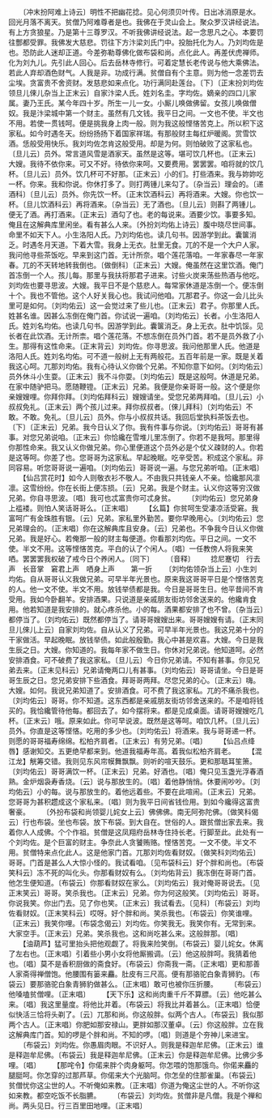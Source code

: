 <!-- { "loadSidebar": true } -->
　　〔冲末扮阿难上诗云〕明性不把幽花捻。见心何须贝叶传。日出冰消原是水。回光月落不离天。贫僧乃阿难尊者是也。我佛在于灵山会上。聚众罗汉讲经说法。有上方贪狼星。乃是第十三尊罗汉。不听我佛讲经说法。起一念思凡之心。本要罚往酆都受罪。我佛发大慈悲。罚往下方汴梁刘氏门中。投胎托化为人。乃刘均佐是也。恐防此人迷却正道。今差弥勒尊佛化做布袋和尚。点化此人。再差伏虎禅师。化为刘九儿。先引此人回心。后去岳林寺修行。可着定慧长老传说与他大乘佛法。若此人弃却酒色财气。人我是非。功成行满。贫僧自有个主意。则为他一念差罚去尘埃。贪富贵不舍资财。发慈悲如来点化。功行满同赴莲台。〔下〕〔正末扮刘均佐领旦儿倈儿杂当上正末云〕自家汴梁人氏。姓刘名圭。字均佐。嫡亲的四口儿家属。妻乃王氏。某今年四十岁。所生一儿一女。小厮儿唤做佛留。女孩儿唤做僧奴。我是汴梁城中第一个财主。虽然有几文钱。我平日之间。一文也不使。半文也不用。若使一贯钱呵。便是挑我身上肉一般。则为我这般悭悋苦克上。所以积下这家私。如今时遇冬天。纷纷扬扬下着国家祥瑞。有那般财主每红炉暖阁。赏雪饮酒。恁般受用快乐。我刘均佐怎肯这般受用。却是为何。则怕破败了这家私也。〔旦儿云〕员外。常言道风雪是酒家天。虽然是这等。堪可饮几杯也。〔正末云〕大嫂。我待不依你来。可又不好。待依你来呵。又要费用。罢罢罢。咱将就的饮几杯。〔旦儿云〕员外。饮几杯可不好那。〔正末云〕小的们。打些酒来。我与妳妳吃一杯。你来。我和你说。你休打多了。则打两锺儿来勾了。〔杂当云〕理会的。〔递酒科〕〔旦儿云〕员外。你先饮一杯。〔正末饮酒科云〕再将酒来。大嫂。你也饮一杯。〔旦儿饮酒科云〕再将酒来。〔杂当云〕无了酒也。〔旦儿云〕则斟了两锺儿。便无了酒。再打酒来。〔正末云〕酒勾了也。老的每说来。酒要少饮。事要多知。俺且在这解典库里闲坐。看有甚么人来。〔外扮刘均佑上诗云〕腹中晓尽世间事。命里不如天下人。小生洛阳人氏。乃刘均佑也。读几句书。因游学到此。囊箧消乏。时遇冬月天道。下着大雪。我身上无衣。肚里无食。兀的不是一个大户人家。我问他寻些茶饭吃。早来到这门首。无计所奈。唱个莲花落咱。一年家春尽一年家春。兀的不天转地转我倒也。〔做倒科〕〔正末云〕大嫂。俺虽然在这里饮酒。俺门首冻倒一个人。孩儿每。那里与我扶将那君子进来。讨些火炭来荡些热酒与他吃。刘均佐也要寻思波。大嫂。我平日不是个慈悲人。每常家休道是冻倒一个。便冻倒十个。我也不管他。这个人好关我心也。我试问他咱。兀那君子。你这一会儿比头里可是如何。〔刘均佑云〕这一会觉过来了些儿也。〔正末云〕君子。你那里人氏。姓甚名谁。因甚么冻倒在俺门首。你试说一遍咱。〔刘均佑云〕长者。小生洛阳人氏。姓刘名均佑。也读几句书。因游学到此。囊箧消乏。身上无衣。肚中饥馁。见长者在此饮酒。无计所柰。唱个莲花落。不想冻倒在员外门首。若不是员外救了小生。那得有这性命来。〔正末背云〕刘均佐。你寻思波。我问他那里人氏。他道是洛阳人氏。姓刘名均佑。可不道一般树上无有两般花。五百年前是一家。既是关着我这心呵。兀那刘均佑。我有心待认义你做个兄弟。不知你意下如何。〔刘均佑云〕员外休斗小生耍。〔正末云〕我不斗你耍。〔刘均佑云〕既是这般呵。休道是兄弟。在家中随驴把马。愿随鞭镫。〔正末云〕兄弟。我便是你亲哥哥一般。这个便是你亲嫂嫂哩。你拜你拜。〔刘均佑拜科云〕嫂嫂请坐。受您兄弟两拜咱。〔旦儿云〕小叔叔免礼。〔正末云〕两个孩儿过来。拜你叔叔者。〔倈儿拜科〕〔刘均佑云〕不敢。不敢。免礼。〔旦儿云〕员外。你与小叔叔共话。我回后堂执料茶饭去也。〔下〕〔正末云〕兄弟。我今日认义了你。我有件事与你说。〔刘均佑云〕哥哥有甚事。对您兄弟说咱。〔正末云〕你恰纔在雪堆儿里冻倒了。你若不是我呵。那里得你那性命来。我又认义你做兄弟。你心里便道这个员外必是个仗义疎财的人。你若是这等呵。你差了也。您哥哥为这家私。早起晚眠。吃辛受苦。积成这个家私。非同容易。听您哥哥说一遍咱。〔刘均佑云〕哥哥说一遍。与您兄弟听咱。〔正末唱〕
　　【仙吕赏花时】如今人则敬衣衫不敬人。不由我只共钱亲人不亲。恰纔那风凛凛。这雪纷纷。你在长街上便冻损。〔云〕兄弟。我是个财主。认义你这等穷汉做兄弟。你自寻思波。〔唱〕我可也忒富贵你可忒身贫。
　　〔刘均佑云〕您兄弟身上褴褛。则怕人笑话哥哥么。〔正末唱〕
　　【幺篇】你贫呵生受凄凉活受窘。我富呵广有金珠胜有银。〔云〕兄弟。家私里外勤苦。要你早晚用心。〔刘均佑云〕您兄弟理会的。〔正末唱〕你在这解典库且安身。〔云〕兄弟也。不争我今日认义你做兄弟。我是好心。若俺那一般的财主每便道。你看那刘均佐。平日之间。一文不使。半文不用。这等悭悋苦克。平白的认了个闲人。〔唱〕一任教傍人将我来笑哂。罢罢罢我权破了戒今日个养闲人。〔同下〕
　　〔音释〕
　　捻尼蹇切　行去声　长音掌　窘君上声　哂身上声
　　第一折
　　〔刘均佑领杂当上云〕小生刘均佑。自从哥哥认义我做兄弟。可早半年光景也。原来我这哥哥平日是个悭悋苦克的人。他一文不使。半文不用。放钱举债都是我。今日是哥哥生日。他平昔间不肯受用。我如今卧翻羊。安排酒果。只说道是亲戚朋友街坊邻舍送来的。他纔肯食用。他若知道是我安排的。就心疼杀他。小的每。酒果都安排了也不曾。〔杂当云〕都停当了。〔刘均佑云〕既然都停当了。请哥哥嫂嫂出来。哥哥嫂嫂有请。〔正末同旦儿倈儿上云〕自家刘均佐。自从认义了兄弟。可早半年光景也。我这兄弟十分的干家做活。早起晚眠。放钱举债。如此般殷勤。我心中甚是欢喜。大嫂。今日是我生辰之日。大嫂。你知道的。我每年家不做生日。你休对兄弟说。他知道呵。必然安排酒食。可不破费了我这家私。〔旦儿云〕今日你兄弟请。不知有甚事。你见兄弟去来。〔正末见科云〕兄弟请俺两口儿有甚事。〔刘均佑云〕哥哥请坐。今日是哥哥生辰之日。您兄弟安排下些酒食。拜哥哥两拜。尽您兄弟的心。〔正末云〕嗨。大嫂。如何。我说兄弟知道了。安排酒食。可不费了我这家私。兀的不痛杀我也。〔刘均佑云〕哥哥。你不知道。这东西都是亲戚朋友街坊邻舍送来的。不是咱将钱买的。我恰纔管待他每。都回去了。如今摆将来。都是见成桌面。请哥哥嫂嫂吃几杯。〔正末云〕哦。原来如此。你可早说波。既然是这等呵。咱饮几杯。〔旦儿云〕员外。你直是这等悭悋。吃用的多少也。〔刘均佑云〕将酒来。我与哥哥递一杯。则愿的哥哥福寿绵绵。松柏齐肩者。〔正末云〕有劳兄弟。〔唱〕
　　【仙吕点绛唇】感谢知交。五更绝早都来到。他道我福寿年高。着我似松柏齐肩老。
　　【混江龙】觥筹交错。我则见东风帘幙舞飘飘。则听的喧天鼓乐。更和那聒耳笙箫。〔刘均佑云〕哥哥满饮一杯。〔正末云〕兄弟。好酒也。〔唱〕俺只见玉盏光浮春酒熟。金炉烟袅寿香烧。〔云〕说与那放生的。〔唱〕着他静悄悄。休要闹吵吵。〔刘均佑云〕小的每。说与那放生的。着他远着些。不要在此喧闹。〔正末云〕兄弟。您哥哥为甚积趱成这个家私来。〔唱〕则为我平日间省钱俭用。到如今纔得这富贵奢豪。
　　〔外扮布袋和尚领婴儿姹女上云〕佛佛佛。南无阿弥陀佛。〔做笑科偈云〕行也布袋。坐也布袋。放下布袋。到大自在。世俗的人。跟贫僧出家去来。我着你人人成佛。个个作祖。贫僧是这凤翔府岳林寺住持长老。行脚至此。此处有一个刘均佐。是个巨富的财主。争奈此人贪饕贿赂。悭悋苦克。一文不使。半文不用。贫僧特来点化此人。这是他家门首。兀那刘均佐看财奴。〔做笑科刘均佑云〕哥哥。门首是甚么人大惊小怪的。我试看咱。〔见布袋科云〕好个胖和尚也。〔布袋笑科云〕冻不死的叫化头。你那看财奴有么。〔刘均佑背云〕我冻倒在哥哥门首。他怎生便知道。〔布袋云〕你那看财奴在家么。〔刘均佑云〕我对俺哥哥说去。〔见正末笑云〕哥哥。笑杀我也。〔正末云〕兄弟。你为何这般笑。〔刘均佑云〕哥哥。你说我笑。你出门去。见了你也笑。〔正末云〕我试看去。〔见科〕〔布袋云〕刘均佐看财奴。〔正末笑科云〕哎呀。好个胖和尚。笑杀我也。〔布袋云〕你笑谁哩。〔正末云〕我笑你哩。〔布袋念偈云〕刘均佐。你笑我无。我笑你有。无常到来。大家空手。〔正末云〕兄弟。笑杀我也。这和尚吃甚么来。这般胖那。〔唱〕
　　【油葫芦】猛可里抬头把他观觑了。将我来险笑倒。〔布袋云〕婴儿姹女。休离了左右也。〔正末唱〕引着些小男小女将他厮搬调。〔云〕他这般胖呵。我猜着他也。〔唱〕莫不是香积厨做的斋食好。〔布袋云〕你斋我一斋。〔正末唱〕更和那善人家斋得禅僧饱。他腰围有篓来麤。肚皮有三尺高。便有那骆驼白象青狮豹。〔布袋云〕要那骆驼白象青狮豹做甚么。〔正末唱〕敢可也被你压折腰。
　　〔布袋云〕他嗓嗑贫僧哩。〔正末唱〕
　　【天下乐】这和尚肉重千斤不算膘。〔云〕他吃甚么来。〔唱〕我这里量度。将他比并着。〔布袋云〕将我比并着甚么。〔正末唱〕恰便似快活三恰将头剃了。〔云〕兀那和尚。你这般胖。似两个古人。〔布袋云〕我似那两个古人。〔正末唱〕你肥如那安禄山。更胖如那汉董卓。〔云〕你这般胖。立在我这解典库门首。知的啰是个胖和尚。不知的啰。〔唱〕则道是个夯神儿来进宝。
　　〔布袋云〕刘均佐。你愚眉肉眼。不识好人。则我是释迦牟尼佛。〔正末云〕谁是释迦牟尼佛。〔布袋云〕我是释迦牟尼佛。〔正末云〕你是释迦牟尼佛。比佛少多哩。〔唱〕
　　【那咤令】你偌来胖个肉身躯呵。你怎喂的饱那饿鸟。你偌来麤的腿脡呵。你怎穿的过那芦草。你偌来大个光脑呵。你怎垒的住那雀巢。〔布袋云〕贫僧忧你这尘世的人。不听俺如来教。〔正末唱〕你道为俺这尘世的人。不听你这如来教。都空吃饭不长脂臕。
　　〔布袋云〕刘均佐。贫僧非是凡僧。我是个禅和尚。两头见日。行三百里田地哩。〔正末唱〕
